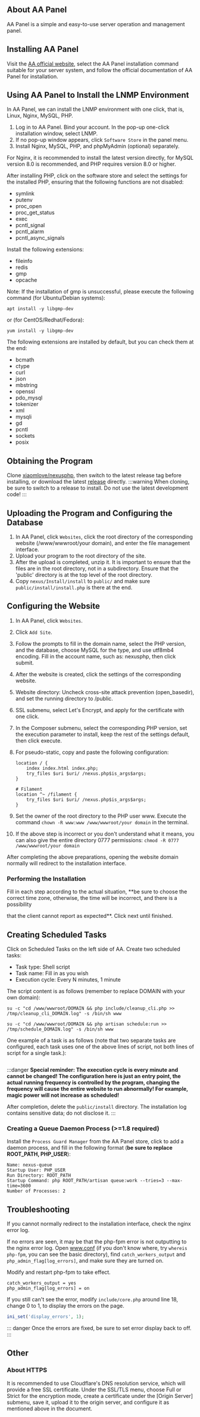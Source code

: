 <ArticleTopAd></ArticleTopAd>

## About AA Panel

AA Panel is a simple and easy-to-use server operation and management panel.

## Installing AA Panel

Visit the [AA official website](https://www.aapanel.com/), select the AA Panel installation command suitable for your server system, and follow the official documentation of AA Panel for installation.

## Using AA Panel to Install the LNMP Environment

In AA Panel, we can install the LNMP environment with one click, that is, Linux, Nginx, MySQL, PHP.

1. Log in to AA Panel. Bind your account. In the pop-up one-click installation window, select LNMP.
2. If no pop-up window appears, click `Software Store` in the panel menu.
3. Install Nginx, MySQL, PHP, and phpMyAdmin (optional) separately.

For Nginx, it is recommended to install the latest version directly, for MySQL version 8.0 is recommended, and PHP requires version 8.0 or higher.

After installing PHP, click on the software store and select the settings for the installed PHP, ensuring that the following functions are not disabled:
- symlink
- putenv
- proc_open
- proc_get_status
- exec
- pcntl_signal
- pcntl_alarm
- pcntl_async_signals

Install the following extensions:
- fileinfo
- redis
- gmp
- opcache

Note: If the installation of gmp is unsuccessful, please execute the following command (for Ubuntu/Debian systems):
```shell
apt install -y libgmp-dev
```
or (for CentOS/Redhat/Fedora):
```
yum install -y libgmp-dev
```

The following extensions are installed by default, but you can check them at the end:
- bcmath
- ctype
- curl
- json
- mbstring
- openssl
- pdo_mysql
- tokenizer
- xml
- mysqli
- gd
- pcntl
- sockets
- posix

## Obtaining the Program

Clone [xiaomlove/nexusphp](https://github.com/xiaomlove/nexusphp), then switch to the latest release tag before installing, or download the latest [release](https://github.com/xiaomlove/nexusphp/releases/latest) directly.
:::warning
When cloning, be sure to switch to a release to install. Do not use the latest development code!
:::

## Uploading the Program and Configuring the Database

1. In AA Panel, click `Websites`, click the root directory of the corresponding website (/www/wwwroot/your domain), and enter the file management interface.
2. Upload your program to the root directory of the site.
3. After the upload is completed, unzip it. It is important to ensure that the files are in the root directory, not in a subdirectory. Ensure that the 'public' directory is at the top level of the root directory.
4. Copy `nexus/Install/install` to `public/` and make sure `public/install/install.php` is there at the end.

## Configuring the Website

1. In AA Panel, click `Websites`.
2. Click `Add Site`.
3. Follow the prompts to fill in the domain name, select the PHP version, and the database, choose MySQL for the type, and use utf8mb4 encoding. Fill in the account name, such as: nexusphp, then click submit.
4. After the website is created, click the settings of the corresponding website.
5. Website directory: Uncheck cross-site attack prevention (open_basedir), and set the running directory to /public.
6. SSL submenu, select Let's Encrypt, and apply for the certificate with one click.
7. In the Composer submenu, select the corresponding PHP version, set the execution parameter to install, keep the rest of the settings default, then click execute.
8. For pseudo-static, copy and paste the following configuration:
    ```
    location / {
        index index.html index.php;
        try_files $uri $uri/ /nexus.php$is_args$args;
    }
    
    # Filament
    location ^~ /filament {
        try_files $uri $uri/ /nexus.php$is_args$args;
    }
    ```

9. Set the owner of the root directory to the PHP user www. Execute the command `chown -R www:www /www/wwwroot/your domain` in the terminal.
10. If the above step is incorrect or you don't understand what it means, you can also give the entire directory 0777 permissions: `chmod -R 0777 /www/wwwroot/your domain`

After completing the above preparations, opening the website domain normally will redirect to the installation interface.

### Performing the Installation
Fill in each step according to the actual situation, **be sure to choose the correct time zone, otherwise, the time will be incorrect, and there is a possibility

that the client cannot report as expected**. Click next until finished.

## Creating Scheduled Tasks

Click on Scheduled Tasks on the left side of AA. Create two scheduled tasks:
- Task type: Shell script
- Task name: Fill in as you wish
- Execution cycle: Every N minutes, 1 minute

The script content is as follows (remember to replace DOMAIN with your own domain):

```
su -c "cd /www/wwwroot/DOMAIN && php include/cleanup_cli.php >> /tmp/cleanup_cli_DOMAIN.log" -s /bin/sh www

su -c "cd /www/wwwroot/DOMAIN && php artisan schedule:run >> /tmp/schedule_DOMAIN.log" -s /bin/sh www
```

One example of a task is as follows (note that two separate tasks are configured, each task uses one of the above lines of script, not both lines of script for a single task.):

<img :src="$withBase('/images/NexusPHP_crontab.png')">

:::danger
**Special reminder: The execution cycle is every minute and cannot be changed! The configuration here is just an entry point, the actual running frequency is controlled by the program, changing the frequency will cause the entire website to run abnormally! For example, magic power will not increase as scheduled!**

After completion, delete the `public/install` directory. The installation log contains sensitive data; do not disclose it.
:::

### Creating a Queue Daemon Process (>=1.8 required)

Install the `Process Guard Manager` from the AA Panel store, click to add a daemon process, and fill in the following format (**be sure to replace ROOT_PATH, PHP_USER**):
```
Name: nexus-queue
Startup User: PHP_USER
Run Directory: ROOT_PATH
Startup Command: php ROOT_PATH/artisan queue:work --tries=3 --max-time=3600
Number of Processes: 2
```

## Troubleshooting

If you cannot normally redirect to the installation interface, check the nginx error log.

If no errors are seen, it may be that the php-fpm error is not outputting to the nginx error log. Open www.conf (if you don't know where, try `whereis php-fpm`, you can see the basic directory), find `catch_workers_output` and `php_admin_flag[log_errors]`, and make sure they are turned on.

Modify and restart php-fpm to take effect.
```
catch_workers_output = yes
php_admin_flag[log_errors] = on
```

If you still can't see the error, modify `include/core.php` around line 18, change 0 to 1, to display the errors on the page.
``` php
ini_set('display_errors', 1);
```

::: danger
Once the errors are fixed, be sure to set error display back to off.
:::

## Other

### About HTTPS

It is recommended to use Cloudflare's DNS resolution service, which will provide a free SSL certificate. Under the SSL/TLS menu, choose Full or Strict for the encryption mode, create a certificate under the [Origin Server] submenu, save it, upload it to the origin server, and configure it as mentioned above in the document.
